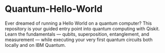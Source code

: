 # Quantum-Hello-World
Ever dreamed of running a Hello World on a quantum computer? This repository is your guided entry point into quantum computing with Qiskit. Learn the fundamentals — qubits, superposition, entanglement, and measurement — while executing your very first quantum circuits both locally and on IBM Quantum.
